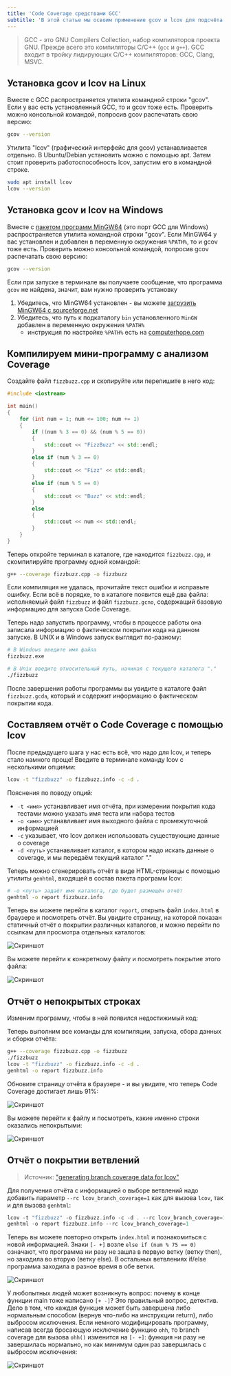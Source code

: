 ```yaml
---
title: 'Code Coverage средствами GCC'
subtitle: 'В этой статье мы освоим применение gcov и lcov для подсчёта line-based и branch-based покрытия кода для C/C++'
---
```


>GCC - это GNU Compilers Collection, набор компиляторов проекта GNU. Прежде всего это компиляторы C/C++ (`gcc` и `g++`). GCC входит в тройку лидирующих C/C++ компиляторов: GCC, Clang, MSVC.

## Установка gcov и lcov на Linux

Вместе с GCC распространяется утилита командной строки "gcov". Если у вас есть установленный GCC, то и gcov тоже есть. Проверить можно консольной командой, попросив gcov распечатать свою версию:

```bash
gcov --version
```

Утилита "lcov" (графический интерфейс для gcov) устанавливается отдельно. В Ubuntu/Debian установить можно с помощью apt. Затем стоит проверить работоспособность lcov, запустим его в командной строке.

```bash
sudo apt install lcov
lcov --version
```

## Установка gcov и lcov на Windows

Вместе с [пакетом программ MinGW64](https://sourceforge.net/projects/mingw-w64/) (это порт GCC для Windows) распространяется утилита командной строки "gcov". Если MinGW64 у вас установлен и добавлен в переменную окружения `%PATH%`, то и gcov тоже есть. Проверить можно консольной командой, попросив gcov распечатать свою версию:

```bash
gcov --version
```

Если при запуске в терминале вы получаете сообщение, что программа `gcov` не найдена, значит, вам нужно проверить установку

1. Убедитесь, что MinGW64 установлен - вы можете [загрузить MinGW64 с sourceforge.net](https://sourceforge.net/projects/mingw-w64/)
2. Убедитесь, что путь к подкаталогу `bin` установленного `MinGW` добавлен в переменную окружения `%PATH%`
    - инструкция по настройке `%PATH%` есть на [computerhope.com](https://www.computerhope.com/issues/ch000549.htm)

## Компилируем мини-программу с анализом Coverage

Создайте файл `fizzbuzz.cpp` и скопируйте или перепишите в него код:

```cpp
#include <iostream>

int main()
{
    for (int num = 1; num <= 100; num += 1)
    {
        if ((num % 3 == 0) && (num % 5 == 0))
        {
            std::cout << "FizzBuzz" << std::endl;
        }
        else if (num % 3 == 0)
        {
            std::cout << "Fizz" << std::endl;
        }
        else if (num % 5 == 0)
        {
            std::cout << "Buzz" << std::endl;
        }
        else
        {
            std::cout << num << std::endl;
        }
    }
}
```

Теперь откройте терминал в каталоге, где находится `fizzbuzz.cpp`, и скомпилируйте программу одной командой:

```bash
g++ --coverage fizzbuzz.cpp -o fizzbuzz
```

Если компиляция не удалась, прочитайте текст ошибки и исправьте ошибку. Если всё в порядке, то в каталоге появится ещё два файла: исполняемый файл `fizzbuzz` и файл `fizzbuzz.gcno`, содержащий базовую информацию для запуска Code Coverage.

Теперь надо запустить программу, чтобы в процессе работы она записала информацию о фактическом покрытии кода на данном запуске. В UNIX и в Windows запуск выглядит по-разному:

```bash
# В Windows введите имя файла
fizzbuzz.exe

# В Unix введите относительный путь, начиная с текущего каталога "."
./fizzbuzz
```

После завершения работы программы вы увидите в каталоге файл `fizzbuzz.gcda`, который и содержит информацию о фактическом покрытии кода.

## Составляем отчёт о Code Coverage с помощью lcov

После предыдущего шага у нас есть всё, что надо для lcov, и теперь стало намного проще! Введите в терминале команду lcov с несколькими опциями:

```bash
lcov -t "fizzbuzz" -o fizzbuzz.info -c -d .  
```

Пояснения по поводу опций:

- `-t <имя>` устанавливает имя отчёта, при измерении покрытия кода тестами можно указать имя теста или набора тестов
- `-o <имя>` устанавливает имя выходного файла с промежуточной информацией
- `-c` указывает, что lcov должен использовать существующие данные о coverage
- `-d <путь>` устанавливает каталог, в котором надо искать данные о coverage, и мы передаём текущий каталог "."

Теперь можно сгенерировать отчёт в виде HTML-страницы с помощью утилиты `genhtml`, входящей в состав пакета программ lcov:

```bash
# -o <путь> задаёт имя каталога, где будет размещён отчёт
genhtml -o report fizzbuzz.info
```

Теперь вы можете перейти в каталог `report`, открыть файл `index.html` в браузере и посмотреть отчёт. Вы увидите страницу, на которой показан статичный отчёт о покрытии различных каталогов, и можно перейти по ссылкам для просмотра отдельных каталогов:

![Скриншот](img/coverage/lcov_directories.png)

Вы можете перейти к конкретному файлу и посмотреть покрытие этого файла:

![Скриншот](img/coverage/lcov_file_report.png)

## Отчёт о непокрытых строках

Изменим программу, чтобы в ней появился недостижимый код:

Теперь выполним все команды для компиляции, запуска, сбора данных и сборки отчёта:

```bash
g++ --coverage fizzbuzz.cpp -o fizzbuzz
./fizzbuzz
lcov -t "fizzbuzz" -o fizzbuzz.info -c -d .
genhtml -o report fizzbuzz.info
```

Обновите страницу отчёта в браузере - и вы увидите, что теперь Code Coverage достигает лишь 91%:

![Скриншот](img/coverage/lcov_91p_coverage.png)

Вы можете перейти к файлу и посмотреть, какие именно строки оказались непокрытыми:

![Скриншот](img/coverage/lcov_91p_file_report.png)

## Отчёт о покрытии ветвлений

>Источник: ["generating branch coverage data for lcov"](https://stackoverflow.com/questions/12360167/)

Для получения отчёта с информацией о выборе ветвлений надо добавить параметр `--rc lcov_branch_coverage=1` как для вызова `lcov`, так и для вызова `genhtml`:

```cpp
lcov -t "fizzbuzz" -o fizzbuzz.info -c -d . --rc lcov_branch_coverage=1
genhtml -o report fizzbuzz.info --rc lcov_branch_coverage=1
```

Теперь вы можете повторно открыть `index.html` и познакомиться с новой информацией. Знаки `[- +]` возле `else if (num % 75 == 0)` означают, что программа ни разу не зашла в первую ветку (ветку then), но заходила во вторую (ветку else). В остальных ветвлениях if/else программа заходила в разное время в обе ветки.

![Скриншот](img/coverage/lcov_file_branch_coverage.png)

У любопытных людей может возникнуть вопрос: почему в конце функции main тоже написано `[+ -]`? Это правильный вопрос, детектив. Дело в том, что каждая функция может быть завершена либо нормальным способом (вернув что-либо на инструкции return), либо выбросом исключения. Если немного модифицировать программу, написав всегда бросающую исключение функцию `ohh`, то branch coverage для вызова `ohh()` изменится на `[- +]`: функция ни разу не завершилась нормально, но как минимум один раз завершилась с выбросом исключения:

![Скриншот](img/coverage/exception_branch_coverage.png)
